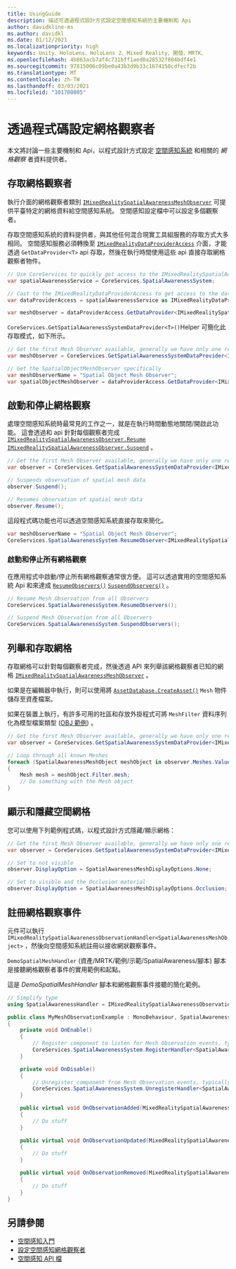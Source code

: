```yaml
---
title: UsingGuide
description: 描述可透過程式設計方式設定空間感知系統的主要機制和 Api
author: davidkline-ms
ms.author: davidkl
ms.date: 01/12/2021
ms.localizationpriority: high
keywords: Unity、HoloLens、HoloLens 2、Mixed Reality、開發、MRTK、
ms.openlocfilehash: 4b863acb7af4c731bff1aed0a28532f804bdf4e1
ms.sourcegitcommit: 97815006c09be0a43b3d9b33c1674150cdfecf2b
ms.translationtype: MT
ms.contentlocale: zh-TW
ms.lasthandoff: 03/03/2021
ms.locfileid: "101780805"
---
```

# <a name="configuring-mesh-observers-via-code"></a>透過程式碼設定網格觀察者

本文將討論一些主要機制和 Api，以程式設計方式設定 [空間感知系統](spatial-awareness-getting-started.md) 和相關的 *網格觀察* 者資料提供者。

## <a name="accessing-mesh-observers"></a>存取網格觀察者

執行介面的網格觀察者類別 [`IMixedRealitySpatialAwarenessMeshObserver`](xref:Microsoft.MixedReality.Toolkit.SpatialAwareness.IMixedRealitySpatialAwarenessMeshObserver) 可提供平臺特定的網格資料給空間感知系統。 空間感知設定檔中可以設定多個觀察者。

存取空間感知系統的資料提供者，與其他任何混合現實工具組服務的存取方式大多相同。 空間感知服務必須轉換至 [`IMixedRealityDataProviderAccess`](xref:Microsoft.MixedReality.Toolkit.IMixedRealityDataProviderAccess) 介面，才能透過 `GetDataProvider<T>` api 存取，然後在執行時間使用這些 api 直接存取網格觀察者物件。

```c#
// Use CoreServices to quickly get access to the IMixedRealitySpatialAwarenessSystem
var spatialAwarenessService = CoreServices.SpatialAwarenessSystem;

// Cast to the IMixedRealityDataProviderAccess to get access to the data providers
var dataProviderAccess = spatialAwarenessService as IMixedRealityDataProviderAccess;

var meshObserver = dataProviderAccess.GetDataProvider<IMixedRealitySpatialAwarenessMeshObserver>();
```

`CoreServices.GetSpatialAwarenessSystemDataProvider<T>()`Helper 可簡化此存取模式，如下所示。

```c#
// Get the first Mesh Observer available, generally we have only one registered
var meshObserver = CoreServices.GetSpatialAwarenessSystemDataProvider<IMixedRealitySpatialAwarenessMeshObserver>();

// Get the SpatialObjectMeshObserver specifically
var meshObserverName = "Spatial Object Mesh Observer";
var spatialObjectMeshObserver = dataProviderAccess.GetDataProvider<IMixedRealitySpatialAwarenessMeshObserver>(meshObserverName);
```

## <a name="starting-and-stopping-mesh-observation"></a>啟動和停止網格觀察

處理空間感知系統時最常見的工作之一，就是在執行時間動態地關閉/開啟此功能。 這會透過和 api 針對每個觀察者完成 [`IMixedRealitySpatialAwarenessObserver.Resume`](xref:Microsoft.MixedReality.Toolkit.SpatialAwareness.IMixedRealitySpatialAwarenessObserver.Resume) [`IMixedRealitySpatialAwarenessObserver.Suspend`](xref:Microsoft.MixedReality.Toolkit.SpatialAwareness.IMixedRealitySpatialAwarenessObserver.Suspend) 。

```c#
// Get the first Mesh Observer available, generally we have only one registered
var observer = CoreServices.GetSpatialAwarenessSystemDataProvider<IMixedRealitySpatialAwarenessMeshObserver>();

// Suspends observation of spatial mesh data
observer.Suspend();

// Resumes observation of spatial mesh data
observer.Resume();
```

這段程式碼功能也可以透過空間感知系統直接存取來簡化。

```c#
var meshObserverName = "Spatial Object Mesh Observer";
CoreServices.SpatialAwarenessSystem.ResumeObserver<IMixedRealitySpatialAwarenessMeshObserver>(meshObserverName);
```

### <a name="starting-and-stopping-all-mesh-observation"></a>啟動和停止所有網格觀察

在應用程式中啟動/停止所有網格觀察通常很方便。 這可以透過實用的空間感知系統 Api 和來達成 [`ResumeObservers()`](xref:Microsoft.MixedReality.Toolkit.SpatialAwareness.IMixedRealitySpatialAwarenessSystem.ResumeObservers) [`SuspendObservers()`](xref:Microsoft.MixedReality.Toolkit.SpatialAwareness.IMixedRealitySpatialAwarenessSystem.SuspendObservers) 。

```c#
// Resume Mesh Observation from all Observers
CoreServices.SpatialAwarenessSystem.ResumeObservers();

// Suspend Mesh Observation from all Observers
CoreServices.SpatialAwarenessSystem.SuspendObservers();
```

## <a name="enumerating-and-accessing-the-meshes"></a>列舉和存取網格

存取網格可以針對每個觀察者完成，然後透過 API 來列舉該網格觀察者已知的網格 [`IMixedRealitySpatialAwarenessMeshObserver`](xref:Microsoft.MixedReality.Toolkit.SpatialAwareness.IMixedRealitySpatialAwarenessMeshObserver) 。

如果是在編輯器中執行，則可以使用將 [`AssetDatabase.CreateAsset()`](https://docs.unity3d.com/ScriptReference/AssetDatabase.CreateAsset.html) `Mesh` 物件儲存至資產檔案。

如果在裝置上執行，有許多可用的社區和存放外掛程式可將 `MeshFilter` 資料序列化為模型檔案類型 ([OBJ 範例](http://wiki.unity3d.com/index.php/ObjExporter)) 。

```c#
// Get the first Mesh Observer available, generally we have only one registered
var observer = CoreServices.GetSpatialAwarenessSystemDataProvider<IMixedRealitySpatialAwarenessMeshObserver>();

// Loop through all known Meshes
foreach (SpatialAwarenessMeshObject meshObject in observer.Meshes.Values)
{
    Mesh mesh = meshObject.Filter.mesh;
    // Do something with the Mesh object
}
```

## <a name="showing-and-hiding-the-spatial-mesh"></a>顯示和隱藏空間網格

您可以使用下列範例程式碼，以程式設計方式隱藏/顯示網格：

```c#
// Get the first Mesh Observer available, generally we have only one registered
var observer = CoreServices.GetSpatialAwarenessSystemDataProvider<IMixedRealitySpatialAwarenessMeshObserver>();

// Set to not visible
observer.DisplayOption = SpatialAwarenessMeshDisplayOptions.None;

// Set to visible and the Occlusion material
observer.DisplayOption = SpatialAwarenessMeshDisplayOptions.Occlusion;
```

## <a name="registering-for-mesh-observation-events"></a>註冊網格觀察事件

元件可以執行 `IMixedRealitySpatialAwarenessObservationHandler<SpatialAwarenessMeshObject>` ，然後向空間感知系統註冊以接收網狀觀察事件。

`DemoSpatialMeshHandler` (資產/MRTK/範例/示範/SpatialAwareness/腳本) 腳本是接聽網格觀察者事件的實用範例和起點。

這是 *DemoSpatialMeshHandler* 腳本和網格觀察事件接聽的簡化範例。

```c#
// Simplify type
using SpatialAwarenessHandler = IMixedRealitySpatialAwarenessObservationHandler<SpatialAwarenessMeshObject>;

public class MyMeshObservationExample : MonoBehaviour, SpatialAwarenessHandler
{
    private void OnEnable()
    {
        // Register component to listen for Mesh Observation events, typically done in OnEnable()
        CoreServices.SpatialAwarenessSystem.RegisterHandler<SpatialAwarenessHandler>(this);
    }

    private void OnDisable()
    {
        // Unregister component from Mesh Observation events, typically done in OnDisable()
        CoreServices.SpatialAwarenessSystem.UnregisterHandler<SpatialAwarenessHandler>(this);
    }

    public virtual void OnObservationAdded(MixedRealitySpatialAwarenessEventData<SpatialAwarenessMeshObject> eventData)
    {
        // Do stuff
    }

    public virtual void OnObservationUpdated(MixedRealitySpatialAwarenessEventData<SpatialAwarenessMeshObject> eventData)
    {
        // Do stuff
    }

    public virtual void OnObservationRemoved(MixedRealitySpatialAwarenessEventData<SpatialAwarenessMeshObject> eventData)
    {
        // Do stuff
    }
}
```

## <a name="see-also"></a>另請參閱

- [空間感知入門](spatial-awareness-getting-started.md)
- [設定空間感知網格觀察者](configuring-spatial-awareness-mesh-observer.md)
- [空間感知 API 檔](xref:Microsoft.MixedReality.Toolkit.SpatialAwareness)
